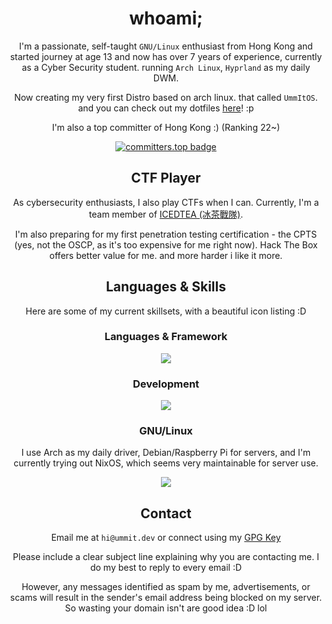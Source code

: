 <div align="center">

# whoami;

I'm a passionate, self-taught `GNU/Linux` enthusiast from Hong Kong and started journey at age 13 and now has over 7 years of experience, currently as a Cyber Security student. running `Arch Linux`, `Hyprland` as my daily DWM.

Now creating my very first Distro based on arch linux. that called `UmmItOS`. and you can check out my dotfiles [here](https://github.com/UmmItC/dotfiles.git)! :p

I'm also a top committer of Hong Kong :) (Ranking 22~)

[![committers.top badge](https://user-badge.committers.top/hong_kong/UmmItC.svg)](https://user-badge.committers.top/hong_kong/UmmItC)

## CTF Player

As cybersecurity enthusiasts, I also play CTFs when I can. Currently, I'm a team member of [ICEDTEA (冰茶戰隊)](https://ic3dt3a.org/).

I'm also preparing for my first penetration testing certification - the CPTS (yes, not the OSCP, as it's too expensive for me right now). Hack The Box offers better value for me. and more harder i like it more.

## Languages & Skills

Here are some of my current skillsets, with a beautiful icon listing :D

### Languages & Framework

<img align="center" src="https://skillicons.dev/icons?i=js,ts,astro,react,tailwind,css,rust,py,bash" />

### Development

<img align="center" src="https://skillicons.dev/icons?i=vercel,cloudflare,git,neovim,linux" />

### GNU/Linux

I use Arch as my daily driver, Debian/Raspberry Pi for servers, and I'm currently trying out NixOS, which seems very maintainable for server use.

<img align="center" src="https://skillicons.dev/icons?i=arch,debian,nix,raspberrypi" />

## Contact

Email me at `hi@ummit.dev` or connect using my [GPG Key](https://github.com/UmmItKin.gpg)

Please include a clear subject line explaining why you are contacting me. I do my best to reply to every email :D

However, any messages identified as spam by me, advertisements, or scams will result in the sender's email address being blocked on my server. So wasting your domain isn't are good idea :D lol

</div>
